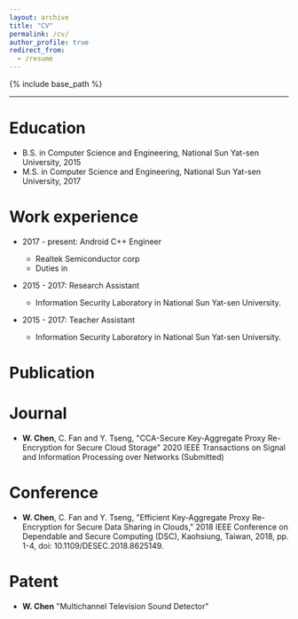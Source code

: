 ```yaml
---
layout: archive
title: "CV"
permalink: /cv/
author_profile: true
redirect_from:
  - /resume
---
```


{% include base_path %}

---

Education
======
* B.S. in Computer Science and Engineering, National Sun Yat-sen University, 2015
* M.S. in Computer Science and Engineering, National Sun Yat-sen University, 2017

Work experience
======
* 2017 - present: Android C++ Engineer
  * Realtek Semiconductor corp
  * Duties in

* 2015 - 2017: Research Assistant
  * Information Security Laboratory in National Sun Yat-sen University.

* 2015 - 2017: Teacher Assistant
  * Information Security Laboratory in National Sun Yat-sen University.
 
Publication
=====

Journal
======
* **W. Chen**, C. Fan and Y. Tseng, "CCA-Secure Key-Aggregate Proxy Re-Encryption for Secure Cloud Storage" 2020 IEEE Transactions on Signal and Information Processing over Networks (Submitted)

Conference
=====

* **W. Chen**, C. Fan and Y. Tseng, "Efficient Key-Aggregate Proxy Re-Encryption for Secure Data Sharing in Clouds," 2018 IEEE Conference on Dependable and Secure Computing (DSC), Kaohsiung, Taiwan, 2018, pp. 1-4, doi: 10.1109/DESEC.2018.8625149.

Patent
=====

* **W. Chen** "Multichannel Television Sound Detector"

